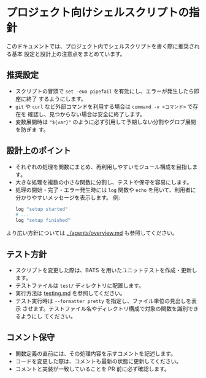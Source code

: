 # プロジェクト向けシェルスクリプトの指針

このドキュメントでは、プロジェクト内でシェルスクリプトを書く際に推奨される基本
設定と設計上の注意点をまとめています。

## 推奨設定

- スクリプトの冒頭で `set -euo pipefail` を有効にし、エラーが発生したら即座に終了
  するようにします。
- `git` や `curl` など外部コマンドを利用する場合は `command -v <コマンド>` で存在を
  確認し、見つからない場合は安全に終了します。
- 変数展開時は `"${var}"` のように必ず引用して予期しない分割やグロブ展開を防ぎま
  す。

## 設計上のポイント

- それぞれの処理を関数にまとめ、再利用しやすいモジュール構成を目指します。
- 大きな処理を複数の小さな関数に分割し、テストや保守を容易にします。
- 処理の開始・完了・エラー発生時には `log` 関数や `echo` を用いて、利用者に分かりやすいメッセージを表示します。
  例:
  ```sh
  log "setup started"
  # ...
  log "setup finished"
  ```

より広い方針については [../agents/overview.md](../agents/overview.md) も参照してください。

## テスト方針 <a id="test-policy"></a>

- スクリプトを変更した際は、BATS を用いたユニットテストを作成・更新します。
- テストファイルは `test/` ディレクトリに配置します。
- 実行方法は [testing.md](testing.md) を参照してください。
- テスト実行時は `--formatter pretty` を指定し、ファイル単位の見出しを表示
  させます。テストファイル名やディレクトリ構成で対象の関数を識別できるようにし
  てください。

## コメント保守 <a id="comment-maintenance"></a>

- 関数定義の直前には、その処理内容を示すコメントを記述します。
- コードを変更した際は、コメントも最新の状態に更新してください。
- コメントと実装が一致していることを PR 前に必ず確認します。
